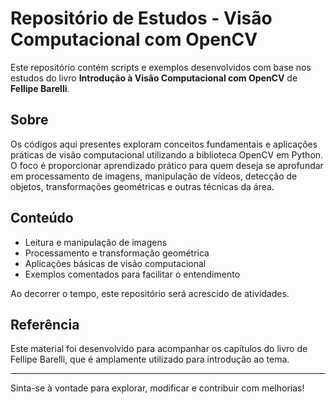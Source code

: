 # Repositório de Estudos - Visão Computacional com OpenCV

Este repositório contém scripts e exemplos desenvolvidos com base nos estudos do livro **Introdução à Visão Computacional com OpenCV** de **Fellipe Barelli**.

## Sobre

Os códigos aqui presentes exploram conceitos fundamentais e aplicações práticas de visão computacional utilizando a biblioteca OpenCV em Python. O foco é proporcionar aprendizado prático para quem deseja se aprofundar em processamento de imagens, manipulação de vídeos, detecção de objetos, transformações geométricas e outras técnicas da área.

## Conteúdo

- Leitura e manipulação de imagens
- Processamento e transformação geométrica
- Aplicações básicas de visão computacional
- Exemplos comentados para facilitar o entendimento

Ao decorrer o tempo, este repositório será acrescido de atividades.

## Referência

Este material foi desenvolvido para acompanhar os capítulos do livro de Fellipe Barelli, que é amplamente utilizado para introdução ao tema.

---

Sinta-se à vontade para explorar, modificar e contribuir com melhorias!
